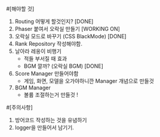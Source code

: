 #[해야할 것]
1. Routing 어떻게 할것인지? [DONE]
2. Phaser 붙여서 오락실 만들기 [WORKING ON]
3. 오락실 모드로 바꾸기 (CSS BlackMode) [DONE]
4. Rank Repository 작성해야함.
5. 날아라 레옹이 비행기
    - 적들 부서질 때 효과
    - BGM 깔까? (오락실 BGM) [DONE]
 6. Score Manager 만들어야함
    - 게임, 화면, 모델을 오가야하니깐 Manager 개념으로 만들것
7. BGM Manager 
    - 볼륨 조절하는거 만들것 !

#[주의사항]
1. 방어코드 작성하는 것을 유념하기
2. logger을 만들어서 남기기.



